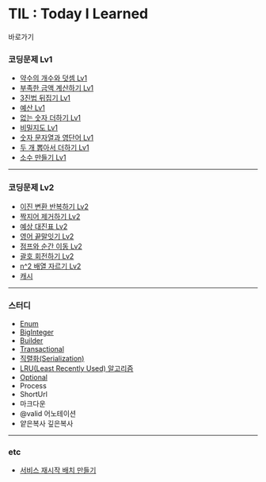 # TIL : Today I Learned
바로가기


### 코딩문제 Lv1
   * [약수의 개수와 덧셈 Lv1](programmers/%EC%95%BD%EC%88%98%EC%9D%98%20%EA%B0%9C%EC%88%98%EC%99%80%20%EB%8D%A7%EC%85%88%20Lv1.md)   
   * [부족한 금액 계산하기 Lv1](programmers/%EB%B6%80%EC%A1%B1%ED%95%9C%20%EA%B8%88%EC%95%A1%20%EA%B3%84%EC%82%B0%ED%95%98%EA%B8%B0%20Lv1.md)
   * [3진법 뒤집기 Lv1](programmers/3%EC%A7%84%EB%B2%95%20%EB%92%A4%EC%A7%91%EA%B8%B0%20Lv1.md)
   * [예산 Lv1](programmers/%EC%98%88%EC%82%B0%20Lv1.md)
   * [없는 숫자 더하기 Lv1](programmers/%EC%97%86%EB%8A%94%20%EC%88%AB%EC%9E%90%20%EB%8D%94%ED%95%98%EA%B8%B0%20Lv1.md)
   * [비밀지도 Lv1](programmers/%EB%B9%84%EB%B0%80%EC%A7%80%EB%8F%84%20Lv1.md)
   * [숫자 문자열과 영단어 Lv1](programmers/%EC%88%AB%EC%9E%90%20%EB%AC%B8%EC%9E%90%EC%97%B4%EA%B3%BC%20%EC%98%81%EB%8B%A8%EC%96%B4%20Lv1.md)  
   * [두 개 뽑아서 더하기 Lv1](programmers/%EB%91%90%20%EA%B0%9C%20%EB%BD%91%EC%95%84%EC%84%9C%20%EB%8D%94%ED%95%98%EA%B8%B0%20Lv1.md)
   * [소수 만들기 Lv1](programmers/%EC%86%8C%EC%88%98%20%EB%A7%8C%EB%93%A4%EA%B8%B0%20Lv1.md)
   ***
### 코딩문제 Lv2
   * [이진 변환 반복하기 Lv2](programmers/%EC%9D%B4%EC%A7%84%20%EB%B3%80%ED%99%98%20%EB%B0%98%EB%B3%B5%ED%95%98%EA%B8%B0%20Lv2.md)
   * [짝지어 제거하기 Lv2](programmers/%EC%A7%9D%EC%A7%80%EC%96%B4%20%EC%A0%9C%EA%B1%B0%ED%95%98%EA%B8%B0%20Lv2.md)
   * [예상 대진표 Lv2](programmers/%EC%98%88%EC%83%81%20%EB%8C%80%EC%A7%84%ED%91%9C%20Lv2.md)
   * [영어 끝말잇기 Lv2](programmers/%EC%98%81%EC%96%B4%20%EB%81%9D%EB%A7%90%EC%9E%87%EA%B8%B0%20Lv2.md)
   * [점프와 순간 이동 Lv2](programmers/%EC%A0%90%ED%94%84%EC%99%80%20%EC%88%9C%EA%B0%84%20%EC%9D%B4%EB%8F%99%20Lv2.md)
   * [괄호 회전하기 Lv2](programmers/%EA%B4%84%ED%98%B8%20%ED%9A%8C%EC%A0%84%ED%95%98%EA%B8%B0%20Lv2.md)
   * [n^2 배열 자르기 Lv2](programmers/n%5E2%20%EB%B0%B0%EC%97%B4%20%EC%9E%90%EB%A5%B4%EA%B8%B0%20Lv2.md)
   * [캐시](programmers/%EC%BA%90%EC%8B%9C%20Lv2.md)
   ***
### 스터디
   * [Enum](study/enum.md)
   * [BigInteger](study/bigInteger.md)
   * [Builder](study/builder.md)
   * [Transactional](study/transactional.md)
   * [직렬화(Serialization)](study/serialization.md)
   * [LRU(Least Recently Used) 알고리즘](study/lru.md)
   * [Optional](study/optional.md)
   * Process
   * ShortUrl
   * 마크다운
   * @valid 어노테이션
   * 얕은복사 깊은복사
   ***
### etc
   * [서비스 재시작 배치 만들기](etc/%EC%84%9C%EB%B9%84%EC%8A%A4%20%EC%9E%AC%EC%8B%9C%EC%9E%91%20%EB%B0%B0%EC%B9%98%20%EB%A7%8C%EB%93%A4%EA%B8%B0.md)


   